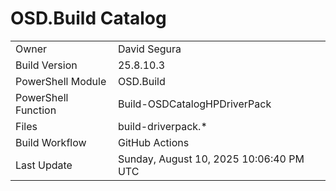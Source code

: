 ﻿# OSD.Build Catalog

| | |
|-|-|
| Owner | David Segura |
| Build Version | 25.8.10.3 |
| PowerShell Module | OSD.Build |
| PowerShell Function | Build-OSDCatalogHPDriverPack |
| Files | build-driverpack.* |
| Build Workflow | GitHub Actions |
| Last Update | Sunday, August 10, 2025 10:06:40 PM UTC |
